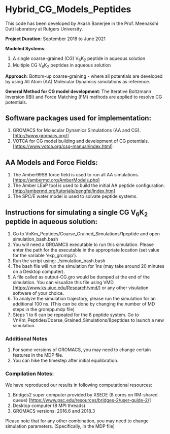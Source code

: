 # Hybrid_CG_Models_Peptides

This code has been developed by Akash Banerjee in the Prof. Meenakshi Dutt laboratory at Rutgers University. 

**Project Duration**: September 2018 to June 2021

**Modeled Systems**:
1. A single coarse-grained (CG) V<sub>6</sub>K<sub>2</sub> peptide in aqueous solution
2. Multiple CG V<sub>6</sub>K<sub>2</sub> peptides in aqueous solution


**Approach**: Bottom-up coarse-graining - where all potentials are developed by using All Atom (AA) Molecular Dynamics simulations as reference. 

**General Method for CG model development**: The Iterative Boltzmann Inversion (IBI) and Force Matching (FM) methods are applied to resolve CG potentials. 

## Software packages used for implementation: 

1. GROMACS for Molecular Dynamics Simulations (AA and CG). [http://www.gromacs.org/]
2. VOTCA for CG model building and development of CG potentials. [https://www.votca.org/csg-manual/index.html]

## AA Models and Force Fields:

1. The Amber99SB force field is used to run all AA simulations. [https://ambermd.org/AmberModels.php]
2. The Amber LEaP tool is used to build the initial AA peptide configuration. [http://ambermd.org/tutorials/pengfei/index.htm]
3. The SPC/E water model is used to solvate peptide systems. 

## Instructions for simulating a single CG V<sub>6</sub>K<sub>2</sub> peptide in aqueous solution: 

1. Go to VnKm_Peptides/Coarse_Grained_Simulations/1peptide and open simulation_bash.bash
2. You will need a GROAMCS executable to run this simulation. Please enter the path for the executable in the appropriate location (set value for the variable 'exp_grompp').
3. Run the script using: ./simulation_bash.bash
4. The bash file will run the simulation for 1ns (may take around 20 minutes on a Desktop computer). 
5. A file called as output-CG.gro would be dumped at the end of the simulation. You can visualize this file using VMD [https://www.ks.uiuc.edu/Research/vmd/] or any other visulation software of your choice.
6. To analyze the simulation trajectory, please run the simulation for an additional 100 ns. (This can be done by changing the number of MD steps in the grompp.mdp file)
7. Steps 1 to 6 can be repeated for the 8 peptide system. Go to VnKm_Peptides/Coarse_Grained_Simulations/8peptides to launch a new simulation. 

### Additional Notes 

1. For some versions of GROMACS, you may need to change certain features in the MDP file. 
2. You can hike the timestep after initial equilibration. 

### Compilation Notes: 

We have reproduced our results in following computational resources: 

1. Bridges2 super computer provided by XSEDE (8 cores on RM-shared queue) [https://www.psc.edu/resources/bridges-2/user-guide-2/]
2. Desktop computer (8 MPI threads)
3. GROMACS versions: 2016.6 and 2018.3 

Please note that for any other combination, you may need to change simulation parameters. (Specifically, in the MDP file)
